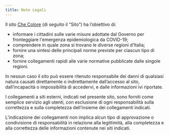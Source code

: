 ```yaml
---
title: Note Legali
---
```

Il sito [Che Colore](https://checolo.re) (di seguito il “Sito”) ha l’obiettivo di:

* informare i cittadini sulle varie misure adottate dal Governo per fronteggiare l'emergenza epidemiologica da COVID-19;
* comprendere in quale zona si trovano le diverse regioni d’Italia;
* fornire una sintesi delle principali norme previste per ciascun tipo di zona;
* fornire collegamenti rapidi alle varie normative pubblicate dalle singole regioni.

In nessun caso il sito può essere ritenuto responsabile dei danni di qualsiasi natura causati direttamente o indirettamente dall’accesso al sito, dall’incapacità o impossibilità di accedervi, e dalle informazioni ivi riportate.

I collegamenti a siti esterni, indicati nel presente sito, sono forniti come semplice servizio agli utenti, con esclusione di ogni responsabilità sulla correttezza e sulla completezza dell’insieme dei collegamenti indicati.

L’indicazione dei collegamenti non implica alcun tipo di approvazione o condivisione di responsabilità in relazione alla legittimità, alla completezza e alla correttezza delle informazioni contenute nei siti indicati.
